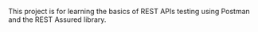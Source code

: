 This project is for learning the basics of REST APIs testing using Postman and the REST Assured library.